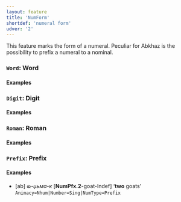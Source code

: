 ```yaml
---
layout: feature
title: 'NumForm'
shortdef: 'numeral form'
udver: '2'
---
```


This feature marks the form of a numeral. Peculiar for Abkhaz is the possibility to prefix a numeral to a nominal.

### <a name="Word">`Word`</a>: Word

#### Examples

### <a name="Digit">`Digit`</a>: Digit

#### Examples

### <a name="Roman">`Roman`</a>: Roman

#### Examples

### <a name="Prefix">`Prefix`</a>: Prefix

#### Examples

* [ab] _ҩ-џьма-к_ [<b>NumPfx.2</b>-goat-Indef] ‘<b>two</b> goats’ `Animacy=Nhum|Number=Sing|NumType=Prefix`

